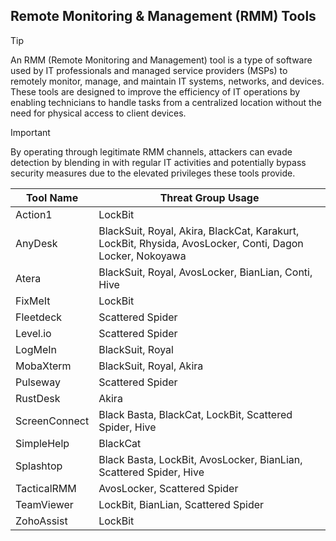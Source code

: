 ## Remote Monitoring & Management (RMM) Tools

> [!TIP]
> An RMM (Remote Monitoring and Management) tool is a type of software used by IT professionals and managed service providers (MSPs) to remotely monitor, manage, and maintain IT systems, networks, and devices. These tools are designed to improve the efficiency of IT operations by enabling technicians to handle tasks from a centralized location without the need for physical access to client devices. 

> [!IMPORTANT]
> By operating through legitimate RMM channels, attackers can evade detection by blending in with regular IT activities and potentially bypass security measures due to the elevated privileges these tools provide.

| Tool Name | Threat Group Usage |
|---|---|
| Action1 | LockBit |
| AnyDesk | BlackSuit, Royal, Akira, BlackCat, Karakurt, LockBit, Rhysida, AvosLocker, Conti, Dagon Locker, Nokoyawa |
| Atera | BlackSuit, Royal, AvosLocker, BianLian, Conti, Hive |
| FixMeIt | LockBit |
| Fleetdeck | Scattered Spider |
| Level.io | Scattered Spider |
| LogMeIn | BlackSuit, Royal |
| MobaXterm | BlackSuit, Royal, Akira |
| Pulseway | Scattered Spider |
| RustDesk | Akira |
| ScreenConnect | Black Basta, BlackCat, LockBit, Scattered Spider, Hive |
| SimpleHelp | BlackCat |
| Splashtop | Black Basta, LockBit, AvosLocker, BianLian, Scattered Spider, Hive |
| TacticalRMM | AvosLocker, Scattered Spider |
| TeamViewer | LockBit, BianLian, Scattered Spider |
| ZohoAssist | LockBit |
